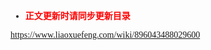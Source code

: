 <font face = "宋体">

- <font color = red> **正文更新时请同步更新目录** </font>

https://www.liaoxuefeng.com/wiki/896043488029600

</font>
